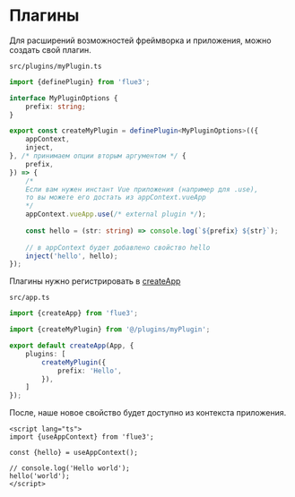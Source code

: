 # Плагины

Для расширений возможностей фреймворка и приложения, можно создать свой плагин.

`src/plugins/myPlugin.ts`
```typescript
import {definePlugin} from 'flue3';

interface MyPluginOptions {
    prefix: string;
}

export const createMyPlugin = definePlugin<MyPluginOptions>(({
    appContext,
    inject,
}, /* принимаем опции вторым аргументом */ {
    prefix,
}) => {
    /*
    Если вам нужен инстант Vue приложения (например для .use),
    то вы можете его достать из appContext.vueApp
    */
    appContext.vueApp.use(/* external plugin */);
    
    const hello = (str: string) => console.log(`${prefix} ${str}`);
    
    // в appContext будет добавлено свойство hello
    inject('hello', hello);
});
```

Плагины нужно регистрировать в [createApp](/api/#createapp)

`src/app.ts`
```typescript
import {createApp} from 'flue3';

import {createMyPlugin} from '@/plugins/myPlugin';

export default createApp(App, {
    plugins: [
        createMyPlugin({
            prefix: 'Hello',
        }),
    ]
});
```

После, наше новое свойство будет доступно из контекста приложения.

```vue
<script lang="ts">
import {useAppContext} from 'flue3';

const {hello} = useAppContext();

// console.log('Hello world');
hello('world');
</script>
```
